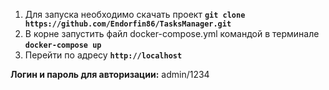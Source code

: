 1. Для запуска необходимо скачать проект <b>`git clone https://github.com/Endorfin86/TasksManager.git`</b><br>
2. В корне запустить файл docker-compose.yml командой в терминале <b>`docker-compose up`</b><br>
3. Перейти по адресу <b>`http://localhost`</b>

<b>Логин и пароль для авторизации:</b>
admin/1234
